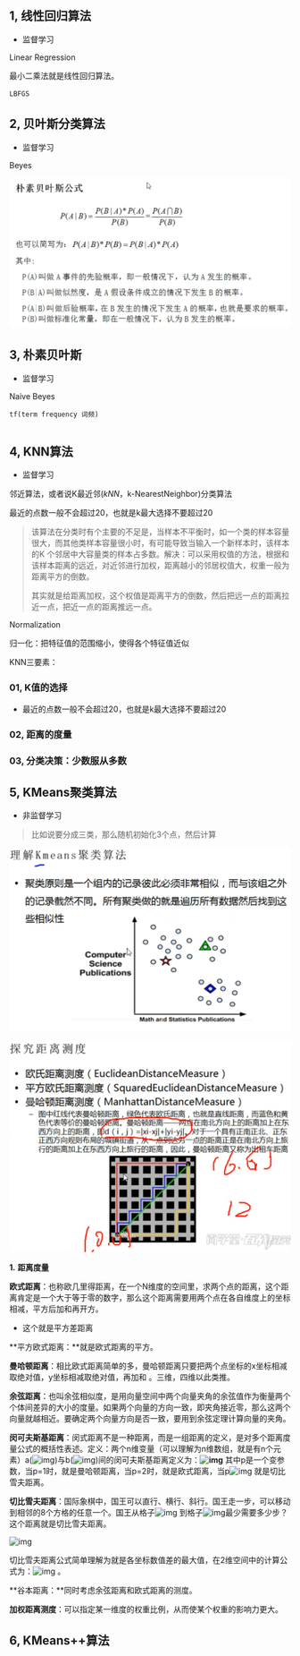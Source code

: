 ## 1, 线性回归算法

* 监督学习

Linear Regression



最小二乘法就是线性回归算法。

```java
LBFGS
```



## 2, 贝叶斯分类算法

* 监督学习

Beyes

![image-20190824031701381](assets/image-20190824031701381.png)



## 3, 朴素贝叶斯

* 监督学习

Naive Beyes



```
tf(term frequency 词频)
```

```python

```



## 4, KNN算法

* 监督学习

邻近算法，或者说K最近邻(*kNN*，k-NearestNeighbor)分类算法

最近的点数一般不会超过20，也就是k最大选择不要超过20



> 该算法在分类时有个主要的不足是，当样本不平衡时，如一个类的样本容量很大，而其他类样本容量很小时，有可能导致当输入一个新样本时，该样本的K 个邻居中大容量类的样本占多数。解决：可以采用权值的方法，根据和该样本距离的远近，对近邻进行加权，距离越小的邻居权值大，权重一般为距离平方的倒数。 
>
> 其实就是给距离加权，这个权值是距离平方的倒数，然后把远一点的距离拉近一点，把近一点的距离推远一点。



Normalization

归一化：把特征值的范围缩小，使得各个特征值近似



KNN三要素：

### 01, K值的选择

* 最近的点数一般不会超过20，也就是k最大选择不要超过20

### 02, 距离的度量

### 03, 分类决策：少数服从多数







## 5, KMeans聚类算法

* 非监督学习

> 比如说要分成三类，那么随机初始化3个点，然后计算





![image-20190824161254426](assets/image-20190824161254426.png)



![image-20190824161640890](assets/image-20190824161640890.png)

**1.**    **距离度量**

**欧式距离**：也称欧几里得距离，在一个N维度的空间里，求两个点的距离，这个距离肯定是一个大于等于零的数字，那么这个距离需要用两个点在各自维度上的坐标相减，平方后加和再开方。

* 这个就是平方差距离



**平方欧式距离：**就是欧式距离的平方。



**曼哈顿距离**：相比欧式距离简单的多，曼哈顿距离只要把两个点坐标的x坐标相减取绝对值，y坐标相减取绝对值，再加和 。三维，四维以此类推。



**余弦距离**：也叫余弦相似度，是用向量空间中两个向量夹角的余弦值作为衡量两个个体间差异的大小的度量。如果两个向量的方向一致，即夹角接近零，那么这两个向量就越相近。要确定两个向量方向是否一致，要用到余弦定理计算向量的夹角。



**闵可夫斯基距离**：闵式距离不是一种距离，而是一组距离的定义，是对多个距离度量公式的概括性表述。定义：两个n维变量（可以理解为n维数组，就是有n个元素）a(![img](../../../../../../../))与b(![img](../../../../../../../))间的闵可夫斯基距离定义为：**![img](../../../../../../../)** 其中p是一个变参数，当p=1时，就是曼哈顿距离，当p=2时，就是欧式距离，当p![img](../../../../../../../) 就是切比雪夫距离。



**切比雪夫距离**：国际象棋中，国王可以直行、横行、斜行。国王走一步，可以移动到相邻的8个方格的任意一个。国王从格子![img](../../../../../../../) 到格子![img](../../../../../../../)最少需要多少步？这个距离就是切比雪夫距离。

![img](../../../../../../../)

切比雪夫距离公式简单理解为就是各坐标数值差的最大值，在2维空间中的计算公式为：![img](../../../../../../../) 。



**谷本距离：**同时考虑余弦距离和欧式距离的测度。



**加权距离测度**：可以指定某一维度的权重比例，从而使某个权重的影响力更大。



## 6, KMeans++算法

